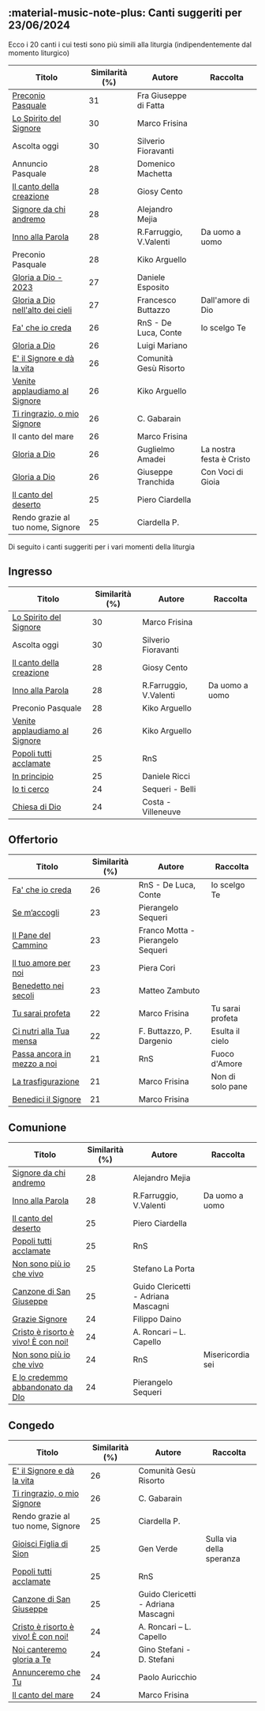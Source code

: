 ## :material-music-note-plus: Canti suggeriti per 23/06/2024

Ecco i 20 canti i cui testi sono più simili alla liturgia (indipendentemente dal momento liturgico)

| Titolo | Similarità (%) | Autore | Raccolta |
| --- | --- | --- | --- |
| [Preconio Pasquale](https://www.youtube.com/watch?v=5QKwhomm0G8) | 31 | Fra Giuseppe di Fatta |  |
| [Lo Spirito del Signore](https://www.youtube.com/watch?v=wy2g6aSREag) | 30 | Marco Frisina |  |
| Ascolta oggi  | 30 | Silverio Fioravanti |  |
| Annuncio Pasquale | 28 | Domenico Machetta |  |
| [Il canto della creazione](https://www.youtube.com/watch?v=UmZMsOYQtUY) | 28 | Giosy Cento |  |
| [Signore da chi andremo](https://www.youtube.com/watch?v=J5tytDPEmCc) | 28 | Alejandro Mejia |  |
| [Inno alla Parola](https://www.youtube.com/watch?v=q2GgtAvd53M) | 28 | R.Farruggio, V.Valenti | Da uomo a uomo |
| Preconio Pasquale | 28 | Kiko Arguello |  |
| [Gloria a Dio - 2023](https://www.youtube.com/watch?v=Kk3QIQ08WYA) | 27 | Daniele Esposito |  |
| [Gloria a Dio nell'alto dei cieli](https://www.youtube.com/watch?v=bhDLqwo5PHI) | 27 | Francesco Buttazzo | Dall'amore di Dio |
| [Fa' che io creda](https://www.youtube.com/watch?v=RCquNBv0fik) | 26 | RnS - De Luca, Conte | Io scelgo Te |
| [Gloria a Dio](https://www.youtube.com/watch?v=KewJv-uYGLk) | 26 | Luigi Mariano |  |
| [E' il Signore e dà la vita](https://www.youtube.com/watch?v=ovf-n3ScJ_8) | 26 | Comunità Gesù Risorto |  |
| [Venite applaudiamo al Signore](https://www.youtube.com/watch?v=AV8drfqaYE0) | 26 | Kiko Arguello |  |
| [Ti ringrazio, o mio Signore](https://www.youtube.com/watch?v=v5ewwgxAuA4) | 26 | C. Gabarain |  |
| Il canto del mare | 26 | Marco Frisina |  |
| [Gloria a Dio](https://www.youtube.com/watch?v=JtJ4fbTGwNo) | 26 | Guglielmo Amadei | La nostra festa è Cristo |
| [Gloria a Dio](https://www.youtube.com/watch?v=I57AWJx0x4g) | 26 | Giuseppe Tranchida | Con Voci di Gioia |
| [Il canto del deserto](https://www.youtube.com/watch?v=iHQdPozISDo) | 25 | Piero Ciardella |  |
| Rendo grazie al tuo nome, Signore | 25 | Ciardella P. |  |

Di seguito i canti suggeriti per i vari momenti della liturgia

## Ingresso

| Titolo | Similarità (%) | Autore | Raccolta |
| --- | --- | --- | --- |
| [Lo Spirito del Signore](https://www.youtube.com/watch?v=wy2g6aSREag) | 30 | Marco Frisina |  |
| Ascolta oggi  | 30 | Silverio Fioravanti |  |
| [Il canto della creazione](https://www.youtube.com/watch?v=UmZMsOYQtUY) | 28 | Giosy Cento |  |
| [Inno alla Parola](https://www.youtube.com/watch?v=q2GgtAvd53M) | 28 | R.Farruggio, V.Valenti | Da uomo a uomo |
| Preconio Pasquale | 28 | Kiko Arguello |  |
| [Venite applaudiamo al Signore](https://www.youtube.com/watch?v=AV8drfqaYE0) | 26 | Kiko Arguello |  |
| [Popoli tutti acclamate](https://www.youtube.com/watch?v=9jxXJ79BFSU) | 25 | RnS |  |
| [In principio](https://www.youtube.com/watch?v=jsFibHveYW4) | 25 | Daniele Ricci |  |
| [Io ti cerco](https://www.youtube.com/watch?v=9shFqgM_OgQ) | 24 | Sequeri - Belli |  |
| [Chiesa di Dio](https://www.youtube.com/watch?v=gE2gfXPhpkU) | 24 | Costa - Villeneuve |  |

## Offertorio

| Titolo | Similarità (%) | Autore | Raccolta |
| --- | --- | --- | --- |
| [Fa' che io creda](https://www.youtube.com/watch?v=RCquNBv0fik) | 26 | RnS - De Luca, Conte | Io scelgo Te |
| [Se m’accogli](https://www.youtube.com/watch?v=YkAIWOfJiJM) | 23 | Pierangelo Sequeri |  |
| [Il Pane del Cammino](https://www.youtube.com/watch?v=bjaWckUY05I) | 23 | Franco Motta - Pierangelo Sequeri |  |
| [Il tuo amore per noi](https://www.youtube.com/watch?v=9aaxeabeNq0) | 23 | Piera Cori |  |
| [Benedetto nei secoli](https://www.youtube.com/watch?v=fQZUOuYGE7Y) | 23 | Matteo Zambuto |  |
| [Tu sarai profeta](https://www.youtube.com/watch?v=3RlXWfB_ALI) | 22 | Marco Frisina | Tu sarai profeta |
| [Ci nutri alla Tua mensa](https://www.youtube.com/watch?v=RPQ8ORkm9bo) | 22 | F. Buttazzo, P. Dargenio | Esulta il cielo |
| [Passa ancora in mezzo a noi](https://www.youtube.com/watch?v=Wtr-lw8go8g) | 21 | RnS | Fuoco d'Amore |
| [La trasfigurazione](https://www.youtube.com/watch?v=6gU3t0nuHuw) | 21 | Marco Frisina | Non di solo pane |
| [Benedici il Signore](https://www.youtube.com/watch?v=iepex6XBHo0) | 21 | Marco Frisina |  |

## Comunione

| Titolo | Similarità (%) | Autore | Raccolta |
| --- | --- | --- | --- |
| [Signore da chi andremo](https://www.youtube.com/watch?v=J5tytDPEmCc) | 28 | Alejandro Mejia |  |
| [Inno alla Parola](https://www.youtube.com/watch?v=q2GgtAvd53M) | 28 | R.Farruggio, V.Valenti | Da uomo a uomo |
| [Il canto del deserto](https://www.youtube.com/watch?v=iHQdPozISDo) | 25 | Piero Ciardella |  |
| [Popoli tutti acclamate](https://www.youtube.com/watch?v=9jxXJ79BFSU) | 25 | RnS |  |
| [Non sono più io che vivo](https://www.youtube.com/watch?v=_45-2Dr9dQ4) | 25 | Stefano La Porta |  |
| [Canzone di San Giuseppe](https://www.youtube.com/watch?v=PRadNjnGKWs) | 25 | Guido Clericetti - Adriana Mascagni |  |
| [Grazie Signore](https://www.youtube.com/watch?v=K4FCwj5IVJ4) | 24 | Filippo Daino |  |
| [Cristo è risorto è vivo!  È con noi!](https://www.youtube.com/watch?v=od7T90zC794) | 24 | A. Roncari – L. Capello |  |
| [Non sono più io che vivo](https://www.youtube.com/watch?v=_45-2Dr9dQ4) | 24 | RnS | Misericordia sei |
| [E lo credemmo abbandonato da DIo](https://www.youtube.com/watch?v=rkW8-9ToP9s) | 24 | Pierangelo Sequeri |  |

## Congedo

| Titolo | Similarità (%) | Autore | Raccolta |
| --- | --- | --- | --- |
| [E' il Signore e dà la vita](https://www.youtube.com/watch?v=ovf-n3ScJ_8) | 26 | Comunità Gesù Risorto |  |
| [Ti ringrazio, o mio Signore](https://www.youtube.com/watch?v=v5ewwgxAuA4) | 26 | C. Gabarain |  |
| Rendo grazie al tuo nome, Signore | 25 | Ciardella P. |  |
| [Gioisci Figlia di Sion](https://www.youtube.com/watch?v=CdMfAsdFpxU) | 25 | Gen Verde | Sulla via della speranza |
| [Popoli tutti acclamate](https://www.youtube.com/watch?v=9jxXJ79BFSU) | 25 | RnS |  |
| [Canzone di San Giuseppe](https://www.youtube.com/watch?v=PRadNjnGKWs) | 25 | Guido Clericetti - Adriana Mascagni |  |
| [Cristo è risorto è vivo!  È con noi!](https://www.youtube.com/watch?v=od7T90zC794) | 24 | A. Roncari – L. Capello |  |
| [Noi canteremo gloria a Te](https://www.youtube.com/watch?v=beOpc0kvk0c) | 24 | Gino Stefani - D. Stefani |  |
| [Annunceremo che Tu](https://www.youtube.com/watch?v=ZfI4bBMKSRs) | 24 | Paolo Auricchio |  |
| [Il canto del mare](https://www.youtube.com/watch?v=ikUhuknKHYA) | 24 | Marco Frisina |  |

